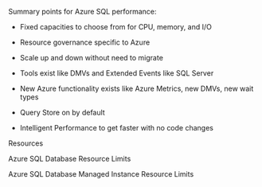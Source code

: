 Summary points for Azure SQL performance:

- Fixed capacities to choose from for CPU, memory, and I/O​

- Resource governance specific to Azure​

- Scale up and down without need to migrate​

- Tools exist like DMVs and Extended Events like SQL Server ​

- New Azure functionality exists like Azure Metrics, new DMVs, new wait types​

- Query Store on by default​

- Intelligent Performance to get faster with no code changes

Resources

Azure SQL Database Resource Limits

Azure SQL Database Managed Instance Resource Limits
